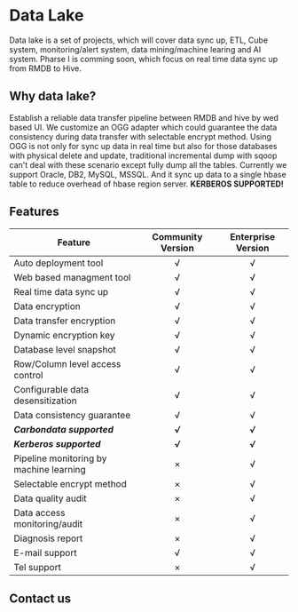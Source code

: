 # Data Lake
Data lake is a set of projects, which will cover data sync up, ETL, Cube system, monitoring/alert system, data mining/machine learing and AI system. Pharse I is comming soon, which focus on real time data sync up from RMDB to Hive.

## Why data lake?
Establish a reliable data transfer pipeline between RMDB and hive by wed based UI. We customize an OGG adapter which could guarantee the data consistency during data transfer with selectable encrypt method. Using OGG is not only for sync up data in real time but also for those databases with physical delete and update, traditional incremental dump with sqoop can't deal with these scenario except fully dump all the tables. Currently we support Oracle, DB2, MySQL, MSSQL. And it sync up data to a single hbase table to reduce overhead of hbase region server.  **KERBEROS SUPPORTED!**

## Features

| Feature        | Community Version | Enterprise Version  |
| ------------- |:-------------:| :-----:|
| Auto deployment tool|√|√|
| Web based managment tool|√|√|
| Real time data sync up|√|√|
| Data encryption|√|√|
| Data transfer encryption|√|√|
| Dynamic encryption key|√|√|
| Database level snapshot|√|√|
| Row/Column level access control|√|√|
| Configurable data desensitization|√|√|
| Data consistency guarantee|√|√|
| ***Carbondata supported***|***√***|***√***|
| ***Kerberos supported***|***√***|***√***|
| Pipeline monitoring by machine learning|×|√|
| Selectable encrypt method|×|√|
| Data quality audit|×|√|
| Data access monitoring/audit|×|√|
| Diagnosis report|×|√|
| E-mail support|√|√|
| Tel support|×|√|

## Contact us
